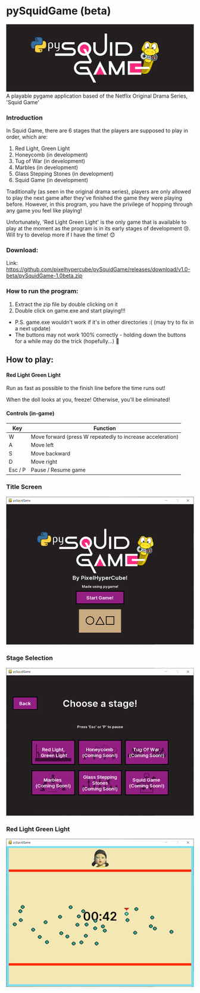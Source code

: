 # pySquidGame (beta)

![Logo](/assets/img/titleLogo.png)
A playable pygame application based of the Netflix Original Drama Series, 'Squid Game'

### Introduction
In Squid Game, there are 6 stages that the players are supposed to play in order, which are:
1. Red Light, Green Light
2. Honeycomb (in development)
3. Tug of War (in development)
4. Marbles (in development)
5. Glass Stepping Stones (in development)
6. Squid Game (in development)

Traditionally (as seen in the original drama series), players are only allowed to play the next game after they've finished the game they were playing before. However, in this program, you have the privilege of hopping through any game you feel like playing!

Unfortunately, 'Red Light Green Light' is the only game that is available to play at the moment as the program is in its early stages of development 😢. Will try to develop more if I have the time! 😊

### Download:
Link: https://github.com/pixelhypercube/pySquidGame/releases/download/v1.0-beta/pySquidGame-1.0beta.zip

### How to run the program:
1. Extract the zip file by double clicking on it
2. Double click on game.exe and start playing!!!

- P.S. game.exe wouldn't work if it's in other directories :( (may try to fix in a next update)
- The buttons may not work 100% correctly - holding down the buttons for a while may do the trick (hopefully...) 🤞

## How to play:

#### Red Light Green Light

Run as fast as possible to the finish line before the time runs out!

When the doll looks at you, freeze! Otherwise, you'll be eliminated!

#### Controls (in-game)
| Key  | Function |
| --- | --- |
| W | Move forward (press W repeatedly to increase acceleration) |
| A | Move left |
| S | Move backward |
| D | Move right |
| Esc / P | Pause / Resume game |

### Title Screen
![Title Screen](/assets/img/readmeTitleScreen.png)
### Stage Selection
![Stage Selection](/assets/img/readmeStages.png)
### Red Light Green Light
![Red Light Green Light](/assets/img/readmeRedLightGreenLight.png)